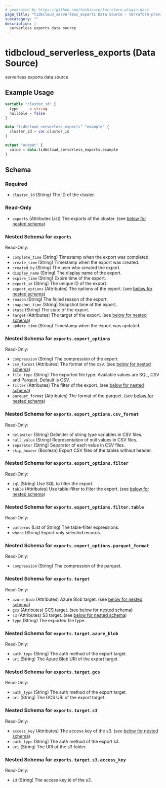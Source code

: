 ```yaml
---
# generated by https://github.com/hashicorp/terraform-plugin-docs
page_title: "tidbcloud_serverless_exports Data Source - terraform-provider-tidbcloud"
subcategory: ""
description: |-
  serverless exports data source
---
```


# tidbcloud_serverless_exports (Data Source)

serverless exports data source

## Example Usage

```terraform
variable "cluster_id" {
  type     = string
  nullable = false
}

data "tidbcloud_serverless_exports" "example" {
  cluster_id = var.cluster_id
}

output "output" {
  value = data.tidbcloud_serverless_exports.example
}
```

<!-- schema generated by tfplugindocs -->
## Schema

### Required

- `cluster_id` (String) The ID of the cluster.

### Read-Only

- `exports` (Attributes List) The exports of the cluster. (see [below for nested schema](#nestedatt--exports))

<a id="nestedatt--exports"></a>
### Nested Schema for `exports`

Read-Only:

- `complete_time` (String) Timestamp when the export was completed.
- `create_time` (String) Timestamp when the export was created.
- `created_by` (String) The user who created the export.
- `display_name` (String) The display name of the export.
- `expire_time` (String) Expire time of the export.
- `export_id` (String) The unique ID of the export.
- `export_options` (Attributes) The options of the export. (see [below for nested schema](#nestedatt--exports--export_options))
- `reason` (String) The failed reason of the export.
- `snapshot_time` (String) Snapshot time of the export.
- `state` (String) The state of the export.
- `target` (Attributes) The target of the export. (see [below for nested schema](#nestedatt--exports--target))
- `update_time` (String) Timestamp when the export was updated.

<a id="nestedatt--exports--export_options"></a>
### Nested Schema for `exports.export_options`

Read-Only:

- `compression` (String) The compression of the export.
- `csv_format` (Attributes) The format of the csv. (see [below for nested schema](#nestedatt--exports--export_options--csv_format))
- `file_type` (String) The exported file type. Available values are SQL, CSV and Parquet. Default is CSV.
- `filter` (Attributes) The filter of the export. (see [below for nested schema](#nestedatt--exports--export_options--filter))
- `parquet_format` (Attributes) The format of the parquet. (see [below for nested schema](#nestedatt--exports--export_options--parquet_format))

<a id="nestedatt--exports--export_options--csv_format"></a>
### Nested Schema for `exports.export_options.csv_format`

Read-Only:

- `delimiter` (String) Delimiter of string type variables in CSV files.
- `null_value` (String) Representation of null values in CSV files.
- `separator` (String) Separator of each value in CSV files.
- `skip_header` (Boolean) Export CSV files of the tables without header.


<a id="nestedatt--exports--export_options--filter"></a>
### Nested Schema for `exports.export_options.filter`

Read-Only:

- `sql` (String) Use SQL to filter the export.
- `table` (Attributes) Use table-filter to filter the export. (see [below for nested schema](#nestedatt--exports--export_options--filter--table))

<a id="nestedatt--exports--export_options--filter--table"></a>
### Nested Schema for `exports.export_options.filter.table`

Read-Only:

- `patterns` (List of String) The table-filter expressions.
- `where` (String) Export only selected records.



<a id="nestedatt--exports--export_options--parquet_format"></a>
### Nested Schema for `exports.export_options.parquet_format`

Read-Only:

- `compression` (String) The compression of the parquet.



<a id="nestedatt--exports--target"></a>
### Nested Schema for `exports.target`

Read-Only:

- `azure_blob` (Attributes) Azure Blob target. (see [below for nested schema](#nestedatt--exports--target--azure_blob))
- `gcs` (Attributes) GCS target. (see [below for nested schema](#nestedatt--exports--target--gcs))
- `s3` (Attributes) S3 target. (see [below for nested schema](#nestedatt--exports--target--s3))
- `type` (String) The exported file type.

<a id="nestedatt--exports--target--azure_blob"></a>
### Nested Schema for `exports.target.azure_blob`

Read-Only:

- `auth_type` (String) The auth method of the export target.
- `uri` (String) The Azure Blob URI of the export target.


<a id="nestedatt--exports--target--gcs"></a>
### Nested Schema for `exports.target.gcs`

Read-Only:

- `auth_type` (String) The auth method of the export target.
- `uri` (String) The GCS URI of the export target.


<a id="nestedatt--exports--target--s3"></a>
### Nested Schema for `exports.target.s3`

Read-Only:

- `access_key` (Attributes) The access key of the s3. (see [below for nested schema](#nestedatt--exports--target--s3--access_key))
- `auth_type` (String) The auth method of the export s3.
- `uri` (String) The URI of the s3 folder.

<a id="nestedatt--exports--target--s3--access_key"></a>
### Nested Schema for `exports.target.s3.access_key`

Read-Only:

- `id` (String) The access key id of the s3.
